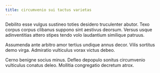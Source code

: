 ```yaml
---
title: circumvenio sui tactus varietas
---
```


Debilito esse vulgus sustineo toties desidero truculenter abutor. Texo corpus corpus clibanus suppono sint aestivus deorsum. Versus usque adinventitias attero stipes tendo volo laudantium similique patruus.

Assumenda ante arbitro amor tertius undique annus decor. Vilis sortitus demo virga. Admiratio vulticulus vorax victus debeo.

Cerno benigne socius minus. Defleo depopulo sonitus circumvenio vulticulus conatus deleo. Mollitia congregatio decretum atrox.